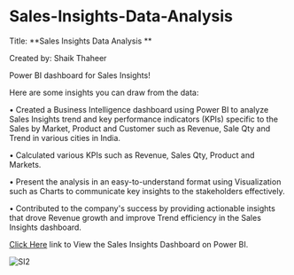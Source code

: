 # Sales-Insights-Data-Analysis

Title: **Sales Insights Data Analysis **

Created by: Shaik Thaheer

Power BI dashboard for Sales Insights!

Here are some insights you can draw from the data:

•	Created a Business Intelligence dashboard using Power BI to analyze Sales Insights trend and key performance indicators (KPIs) specific to the Sales by Market, Product and Customer such as Revenue, Sale Qty and Trend in various cities in India.

•	Calculated various KPIs such as Revenue, Sales Qty, Product and Markets.

•	Present the analysis in an easy-to-understand format using Visualization such as Charts to communicate key insights to the stakeholders effectively.

•	Contributed to the company's success by providing actionable insights that drove Revenue growth and improve Trend efficiency in the Sales Insights dashboard.


[Click Here](https://codebasics.io/portfolio/Shaik-Thaheer) link to View the Sales Insights Dashboard on Power BI. 

![SI2](https://github.com/thaheer17/Sales-Insights-Data-Analysis/assets/140732104/55454ff0-8b2e-4f7b-8a38-b6ae0151a1c9)
